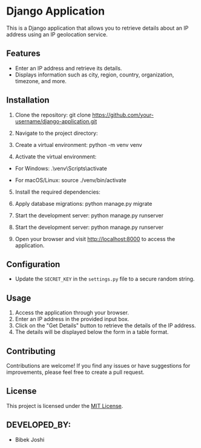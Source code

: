 # Django Application

This is a Django application that allows you to retrieve details about an IP address using an IP geolocation service.

## Features

- Enter an IP address and retrieve its details.
- Displays information such as city, region, country, organization, timezone, and more.

## Installation

1. Clone the repository: git clone https://github.com/your-username/django-application.git

2. Navigate to the project directory:

3. Create a virtual environment: python -m venv venv

4. Activate the virtual environment:

- For Windows: .\venv\Scripts\activate

- For macOS/Linux: source ./venv/bin/activate

5. Install the required dependencies:

6. Apply database migrations: python manage.py migrate

7. Start the development server: python manage.py runserver

7. Start the development server: python manage.py runserver

8. Open your browser and visit [http://localhost:8000](http://localhost:8000) to access the application.


## Configuration

- Update the `SECRET_KEY` in the `settings.py` file to a secure random string.

## Usage

1. Access the application through your browser.
2. Enter an IP address in the provided input box.
3. Click on the "Get Details" button to retrieve the details of the IP address.
4. The details will be displayed below the form in a table format.

## Contributing

Contributions are welcome! If you find any issues or have suggestions for improvements, please feel free to create a pull request.

## License

This project is licensed under the [MIT License](LICENSE).


## DEVELOPED_BY:
- Bibek Joshi




